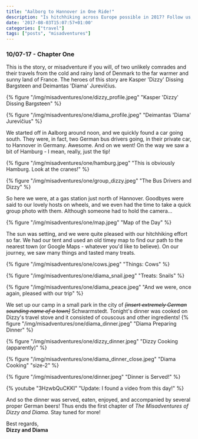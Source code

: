 ```yaml
---
title: "Aalborg to Hannover in One Ride!"
description: "Is hitchhiking across Europe possible in 2017? Follow us, and find out!"
date: '2017-08-03T15:07:57+01:00'
categories: ["travel"]
tags: ["posts", "misadventures"]
---
```



### 10/07-17 - Chapter One

This is the story, or misadventure if you will, of two unlikely comrades and their travels from the cold and rainy land of Denmark to the far warmer and sunny land of France.
The heroes of this story are Kasper 'Dizzy' Dissing Bargsteen and Deimantas 'Diama' Jurevičius.

{% figure "/img/misadventures/one/dizzy_profile.jpeg" "Kasper 'Dizzy' Dissing Bargsteen" %}

{% figure "/img/misadventures/one/diama_profile.jpeg" "Deimantas 'Diama' Jurevičius" %}

We started off in Aalborg around noon, and we quickly found a car going south. They were, in fact, two German bus drivers going, in their private car, to Hannover in Germany. Awesome. And on we went!
On the way we saw a bit of Hamburg - I mean, really, just the tip!

{% figure "/img/misadventures/one/hamburg.jpeg" "This is obviously Hamburg. Look at the cranes!" %}

{% figure "/img/misadventures/one/group_dizzy.jpeg" "The Bus Drivers and Dizzy" %}

So here we were, at a gas station just north of Hannover. Goodbyes were said to our lovely hosts on wheels, and we even had the time to take a quick group photo with them. Although someone had to hold the camera... 

{% figure "/img/misadventures/one/map.jpeg" "Map of the Day" %}

The sun was setting, and we were quite pleased with our hitchhiking effort so far. We had our tent and used an old timey map to find our path to the nearest town (or Google Maps - whatever you'd like to believe). On our journey, we saw many things and tasted many treats.

{% figure "/img/misadventures/one/cows.jpeg" "Things: Cows" %}

{% figure "/img/misadventures/one/diama_snail.jpeg" "Treats: Snails" %}

{% figure "/img/misadventures/one/diama_peace.jpeg" "And we were, once again, pleased with our trip" %}

We set up our camp in a small park in the city of ~~*&#91;insert extremely German sounding name of a town&#93;*~~ Schwarmstedt. Tonight's dinner was cooked on Dizzy's travel stove and it consisted of couscous and other ingredients!
{% figure "/img/misadventures/one/diama_dinner.jpeg" "Diama Preparing Dinner" %}

{% figure "/img/misadventures/one/dizzy_dinner.jpeg" "Dizzy Cooking (apparently)" %}

{% figure "/img/misadventures/one/diama_dinner_close.jpeg" "Diama Cooking" "size-2" %}

{% figure "/img/misadventures/one/dinner.jpeg" "Dinner is Served!" %}


{% youtube "3HzwbQuCKKI" "Update: I found a video from this day!" %}


And so the dinner was served, eaten, enjoyed, and accompanied by several proper German beers! Thus ends the first chapter of *The Misadventures of Dizzy and Diama*. Stay tuned for more! 

Best regards,<br />**Dizzy and Diama**
